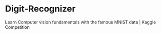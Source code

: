 # Digit-Recognizer
Learn Computer vision fundamentals with the famous MNIST data | Kaggle Competition

